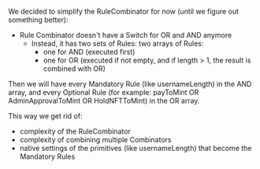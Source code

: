 We decided to simplify the RuleCombinator for now (until we figure out something better):

- Rule Combinator doesn't have a Switch for OR and AND anymore
  - Instead, it has two sets of Rules: two arrays of Rules:
    - one for AND (executed first)
    - one for OR (executed if not empty, and if length > 1, the result is combined with OR)

Then we will have every Mandatory Rule (like usernameLength) in the AND array,
and every Optional Rule (for example: payToMint OR AdminApprovalToMint OR HoldNFTToMint) in the OR array.

This way we get rid of:

- complexity of the RuleCombinator
- complexity of combining multiple Combinators
- native settings of the primitives (like usernameLength) that become the Mandatory Rules
